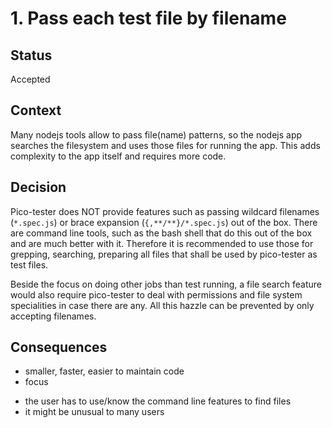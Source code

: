 # 1. Pass each test file by filename

## Status

Accepted

## Context

Many nodejs tools allow to pass file(name) patterns, so the nodejs app
searches the filesystem and uses those files for running the app.
This adds complexity to the app itself and requires more code.

## Decision

Pico-tester does NOT provide features such as passing wildcard filenames (`*.spec.js`) 
or brace expansion (`{,**/**}/*.spec.js`) out of the box. There are command line tools,
such as the bash shell that do this out of the box and are much better with it.
Therefore it is recommended to use those for grepping, searching, preparing all files
that shall be used by pico-tester as test files.

Beside the focus on doing other jobs than test running, a file search feature
would also require pico-tester to deal with permissions and file system specialities in 
case there are any. All this hazzle can be prevented by only accepting filenames.

## Consequences

+ smaller, faster, easier to maintain code
+ focus
- the user has to use/know the command line features to find files
- it might be unusual to many users
